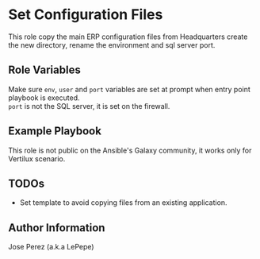 Set Configuration Files
=========

This role copy the main ERP configuration files from Headquarters create the new directory, rename the environment and sql server port. 

Role Variables
--------------

Make sure `env`, `user` and `port` variables are set at prompt when entry point playbook is executed.   
`port` is not the SQL server, it is set on the firewall.

Example Playbook
----------------

This role is not public on the Ansible's Galaxy community, it works only for Vertilux scenario.

TODOs
------------------

 - Set template to avoid copying files from an existing application.

Author Information
------------------

Jose Perez (a.k.a LePepe)
